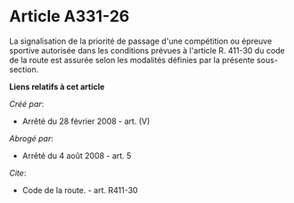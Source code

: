 # Article A331-26

La signalisation de la priorité de passage d'une compétition ou épreuve sportive autorisée dans les conditions prévues à
l'article R. 411-30 du code de la route est assurée selon les modalités définies par la présente sous-section.

**Liens relatifs à cet article**

_Créé par_:

  - Arrêté du 28 février 2008 - art. (V)

_Abrogé par_:

  - Arrêté du 4 août 2008 - art. 5

_Cite_:

  - Code de la route. - art. R411-30
